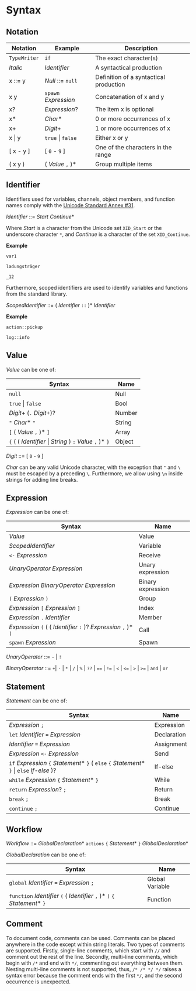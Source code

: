 # Syntax

## Notation

| Notation     | Example              | Description                            |
| ------------ | -------------------- | -------------------------------------- |
| `TypeWriter` | `if`                 | The exact character(s)                 |
| _Italic_     | _Identifier_         | A syntactical production               |
| x ::= y      | _Null_ ::= `null`    | Definition of a syntactical production |
| x y          | `spawn` _Expression_ | Concatenation of x and y               |
| x?           | _Expression_?        | The item x is optional                 |
| x\*          | _Char_\*             | 0 or more occurrences of x             |
| x+           | _Digit_+             | 1 or more occurrences of x             |
| x \| y       | `true` \| `false`    | Either x or y                          |
| [ x - y ]    | [ `0` - `9` ]        | One of the characters in the range     |
| ( x y )      | ( _Value_ `,` )\*    | Group multiple items                   |

## Identifier

Identifiers used for variables, channels, object members, and function names comply with the [Unicode Standard Annex #31](http://www.unicode.org/reports/tr31/).

_Identifier_ ::= _Start_ _Continue_\*

Where _Start_ is a character from the Unicode set `XID_Start` or the underscore character `*`, and _Continue_ is a character of the set `XID_Continue`.

**Example**

```wdl
var1

ladungsträger

_12
```

Furthermore, scoped identifiers are used to identify variables and functions from the standard library.

_ScopedIdentifier_ ::= ( _Identifier_ `::` )\* _Identifier_

**Example**

```wdl
action::pickup

log::info
```

## Value

_Value_ can be one of:

| Syntax                                                     | Name   |
| ---------------------------------------------------------- | ------ |
| `null`                                                     | Null   |
| `true` \| `false`                                          | Bool   |
| _Digit_+ (`.` _Digit_+)?                                   | Number |
| `"` _Char_\* `"`                                           | String |
| `[` ( _Value_ `,` )\* `]`                                  | Array  |
| `{` ( ( _Identifier_ \| _String_ ) `:` _Value_ `,` )\* `}` | Object |

_Digit_ ::= [ `0` - `9` ]

_Char_ can be any valid Unicode character, with the exception that `"` and `\` must be escaped by a preceding `\`. Furthermore, we allow using `\n` inside strings for adding line breaks.

## Expression

_Expression_ can be one of:

| Syntax                                                            | Name              |
| ----------------------------------------------------------------- | ----------------- |
| _Value_                                                           | Value             |
| _ScopedIdentifier_                                                | Variable          |
| `<-` _Expression_                                                 | Receive           |
| _UnaryOperator_ _Expression_                                      | Unary expression  |
| _Expression_ _BinaryOperator_ _Expression_                        | Binary expression |
| `(` _Expression_ `)`                                              | Group             |
| _Expression_ `[` _Expression_ `]`                                 | Index             |
| _Expression_ `.` _Identifier_                                     | Member            |
| _Expression_ `(` ( ( _Identifier_ `:` )? _Expression_ `,` )\* `)` | Call              |
| `spawn` _Expression_                                              | Spawn             |

_UnaryOperator_ ::= `-` | `!`

_BinaryOperator_ ::= `+`| `-` | `*` | `/` | `%` | `??` | `==` | `!=` | `<` | `<=` | `>` | `>=` | `and` | `or`

## Statement

_Statement_ can be one of:

| Syntax                                                                                        | Name        |
| --------------------------------------------------------------------------------------------- | ----------- |
| _Expression_ `;`                                                                              | Expression  |
| `let` _Identifier_ `=` _Expression_                                                           | Declaration |
| _Identifier_ `=` _Expression_                                                                 | Assignment  |
| _Expression_ `<-` _Expression_                                                                | Send        |
| `if` _Expression_ `{` _Statement_\* `}` ( `else` `{` _Statement_\* `}` \| `else` _If-else_ )? | If-else     |
| `while` _Expression_ `{` _Statement_\* `}`                                                    | While       |
| `return` _Expression_? `;`                                                                    | Return      |
| `break` `;`                                                                                   | Break       |
| `continue` `;`                                                                                | Continue    |

## Workflow

_Workflow_ ::= _GlobalDeclaration_\* `actions` `{` _Statement_\* `}` _GlobalDeclaration_\*

_GlobalDeclaration_ can be one of:

| Syntax                                                                       | Name            |
| ---------------------------------------------------------------------------- | --------------- |
| `global` _Identifier_ `=` _Expression_ `;`                                   | Global Variable |
| `function` _Identifier_ `(` ( _Identifier_ `,` )\* `)` `{` _Statement_\* `}` | Function        |

## Comment

To document code, comments can be used. Comments can be placed anywhere in the code except within string literals. Two types of comments are supported. Firstly, single-line comments, which start with `//` and comment out the rest of the line. Secondly, multi-line comments, which begin with `/*` and end with `*/`, commenting out everything between them. Nesting multi-line comments is not supported; thus, `/* /* */ */` raises a syntax error because the comment ends with the first `*/`, and the second occurrence is unexpected.
